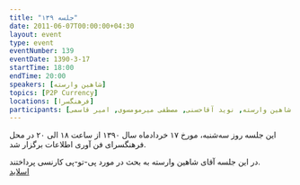 ```yaml
---
title: "جلسه ۱۳۹"
date: 2011-06-07T00:00:00+04:30
layout: event
type: event
eventNumber: 139
eventDate: 1390-3-17
startTime: 18:00
endTime: 20:00
speakers: [شاهین وارسته]
topics: [P2P Currency]
locations: [فرهنگسرا]
participants: [بهنام توکلی کرمانی, زهرا توکلی کرمانی, مهرداد محمدی, ناصر خلقی, محمد صادق نبی زاده, امیرحسین گودرزی, عبدالرضا فرید علی پور, ساسان رُز, امیل صدق, اعظم کیماسی, مسعود ابراهیمی, محمد دماوندی, محمد افاضاتی, اشکان قاسمی, شاهین وارسته, نوید آقاحسنی, مصطفی میرمومسوی, امیر قاسمی]
---
```

این جلسه روز سه‌شنبه، مورخ ۱۷ خردادماه سال ۱۳۹۰ از ساعت ۱۸ الی ۲۰ در محل فرهنگسرای فن آوری اطلاعات برگزار شد.

در این جلسه آقای شاهین وارسته به بحث در مورد پی-تو-پی کارنسی پرداختند.  
[اسلاید](/events/presentations/139/p2p_currency.pdf)